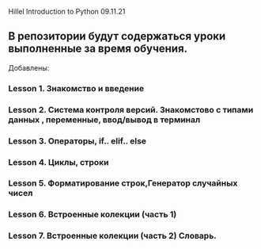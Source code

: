 Hillel Introduction to Python 09.11.21

## В репозитории будут содержаться уроки выполненные за время обучения. ##

Добавлены:

### Lesson 1. Знакомство и введение
### Lesson 2. Система контроля версий. Знакомстово с типами данных , переменные, ввод/вывод в терминал 
### Lesson 3. Операторы, if.. elif.. else 
### Lesson 4. Циклы, строки
### Lesson 5. Форматирование строк,Генератор случайных чисел
### Lesson 6. Встроенные колекции (часть 1)
### Lesson 7. Встроенные колекции (часть 2) Словарь.
